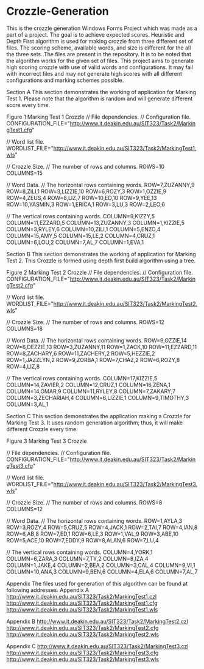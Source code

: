 # Crozzle-Generation
This is the crozzle generation Windows Forms Project which was made as a part of a project. The goal is to achieve expected scores. Heuristic and Depth First algorithm is used for making crozzle from three different set of files. The scoring scheme, available words, and size is different for the all the three sets. The files are present in the repository. It is to be noted that the algorithm works for the given set of files. This project aims to generate high scoring crozzle with use of valid words and configurations. It may fail with incorrect files and may not generate high scores with all different configurations and marking schemes possible.


Section A
This section demonstrates the working of application for Marking Test 1. Please note that the algorithm is random and will generate different score every time.

 
Figure 1 Marking Test 1 Crozzle
// File dependencies.
// Configuration file.
CONFIGURATION_FILE="http://www.it.deakin.edu.au/SIT323/Task2/MarkingTest1.cfg"

// Word list file. 
WORDLIST_FILE="http://www.it.deakin.edu.au/SIT323/Task2/MarkingTest1.wls"

// Crozzle Size.
// The number of rows and columns.
ROWS=10
COLUMNS=15

// Word Data.
// The horizontal rows containing words.
ROW=7,ZUZANNY,9
ROW=8,ZILI,1
ROW=3,LIZZIE,10
ROW=6,ROZY,3
ROW=1,OZZIE,9
ROW=4,ZEUS,4
ROW=8,LIZ,7
ROW=10,ED,10
ROW=9,YEE,13
ROW=10,YASMIN,3
ROW=1,ERICA,1
ROW=3,LU,3
ROW=2,LEO,6

// The vertical rows containing words.
COLUMN=9,KIZZY,5
COLUMN=11,EZZARD,5
COLUMN=13,ZUZANNY,3
COLUMN=1,KIZZIE,5
COLUMN=3,RYLEY,6
COLUMN=10,ZILI,1
COLUMN=5,ENZO,4
COLUMN=15,AMY,5
COLUMN=15,LE,2
COLUMN=4,CRUZ,1
COLUMN=6,LOU,2
COLUMN=7,AL,7
COLUMN=1,EVA,1

Section B
This section demonstrates the working of application for Marking Test 2. This Crozzle is formed using depth first build algorithm using a tree.

 
Figure 2 Marking Test 2 Crozzle
// File dependencies.
// Configuration file.
CONFIGURATION_FILE="http://www.it.deakin.edu.au/SIT323/Task2/MarkingTest2.cfg"

// Word list file. 
WORDLIST_FILE="http://www.it.deakin.edu.au/SIT323/Task2/MarkingTest2.wls"

// Crozzle Size.
// The number of rows and columns.
ROWS=12
COLUMNS=18

// Word Data.
// The horizontal rows containing words.
ROW=9,OZZIE,14
ROW=6,DEZZIE,13
ROW=3,ZUZANNY,11
ROW=1,ZACK,10
ROW=11,EZZARD,11
ROW=8,ZACHARY,6
ROW=11,ZACHERY,2
ROW=5,HEZZIE,2
ROW=1,JAZZLYN,2
ROW=9,ZORBA,1
ROW=7,CHAZ,2
ROW=6,ROZY,8
ROW=4,LIZ,8

// The vertical rows containing words.
COLUMN=17,KIZZIE,5
COLUMN=14,ZAVIER,2
COLUMN=12,CRUZ,1
COLUMN=16,ZENA,1
COLUMN=14,OMAR,9
COLUMN=11,RYLEY,8
COLUMN=7,ZAKARY,7
COLUMN=3,ZECHARIAH,4
COLUMN=6,LIZZIE,1
COLUMN=9,TIMOTHY,3
COLUMN=3,AL,1

Section C
This section demonstrates the application making a Crozzle for Marking Test 3. It uses random generation algorithm; thus, it will make different Crozzle every time.
 
Figure 3 Marking Test 3 Crozzle

// File dependencies.
// Configuration file.
CONFIGURATION_FILE="http://www.it.deakin.edu.au/SIT323/Task2/MarkingTest3.cfg"

// Word list file. 
WORDLIST_FILE="http://www.it.deakin.edu.au/SIT323/Task2/MarkingTest3.wls"

// Crozzle Size.
// The number of rows and columns.
ROWS=8
COLUMNS=12

// Word Data.
// The horizontal rows containing words.
ROW=1,AYLA,3
ROW=3,ROZY,4
ROW=5,CRUZ,5
ROW=4,JACK,1
ROW=2,TAI,7
ROW=4,IAN,8
ROW=6,AB,8
ROW=7,ED,1
ROW=6,LE,3
ROW=1,VAL,9
ROW=3,ABE,10
ROW=5,ACE,10
ROW=7,EDDY,9
ROW=8,ALAN,6
ROW=7,LU,4

// The vertical rows containing words.
COLUMN=4,YORK,1
COLUMN=6,ZARA,3
COLUMN=7,TY,2
COLUMN=8,IZA,4
COLUMN=1,JAKE,4
COLUMN=2,BEA,2
COLUMN=3,CAL,4
COLUMN=9,VI,1
COLUMN=10,ANA,3
COLUMN=9,BEN,6
COLUMN=4,ELA,6
COLUMN=7,AL,7

Appendix
The files used for generation of this algorithm can be found at following addresses.
Appendix A
http://www.it.deakin.edu.au/SIT323/Task2/MarkingTest1.czl
http://www.it.deakin.edu.au/SIT323/Task2/MarkingTest1.cfg
http://www.it.deakin.edu.au/SIT323/Task2/MarkingTest1.wls

Appendix B
http://www.it.deakin.edu.au/SIT323/Task2/MarkingTest2.czl
http://www.it.deakin.edu.au/SIT323/Task2/MarkingTest2.cfg
http://www.it.deakin.edu.au/SIT323/Task2/MarkingTest2.wls

Appendix C
http://www.it.deakin.edu.au/SIT323/Task2/MarkingTest3.czl
http://www.it.deakin.edu.au/SIT323/Task2/MarkingTest3.cfg
http://www.it.deakin.edu.au/SIT323/Task2/MarkingTest3.wls
